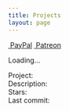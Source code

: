 ```yaml
---
title: Projects
layout: page
---
```


<div id="projects" >
<div class='block-btn'>
    <a class='btn fab fa-paypal' href='https://paypal.me/prahladyeri'>&nbsp;PayPal</a>
    <a class='btn fab fa-patreon' href='https://www.patreon.com/prahladyeri'>&nbsp;Patreon</a>
</div>

<span class="fa-spin">Loading...</span>
</div>
<div class='project-item d-none text-muted'>
	Project: <a href="javascript:" class='name'></a><br>
	Description: <label class='description'></label><br>
	Stars: <label class='stars'></label><br>
	Last commit: <label class='pushed_at'></label><br>
</div>

<script type='module'>
document.addEventListener('DOMContentLoaded', function(){
	console.log('calling event handler:');
	var url = "/uploads/projects.json?" + (+new Date());
	//const response = await fetch(url);
	//const data=  await response.json();

	fetch(url)
	.then(response => response.json())
	.then(data => {
		console.log('fetch worked:', data);
		for(var i=0;i<data.length;i++) {
			var item = document.querySelector('.project-item.d-none').cloneNode(true);
			
			//item.removeClass('d-none');
			item.className = item.className.replace(/\bd-none\b/, "");
			item.querySelector(".name").innerHTML= data[i].name;
			item.querySelector(".name").attributes.href.value= data[i].html_url;
			item.querySelector(".pushed_at").innerHTML = data[i].pushed_at;
			item.querySelector(".description").innerHTML = data[i].description;
			item.querySelector('.stars').innerHTML = data[i].stars;

			document.querySelector("#projects").appendChild(item);
		}
		document.querySelector(".fa-spin").remove();		
	})
});
	
</script>
